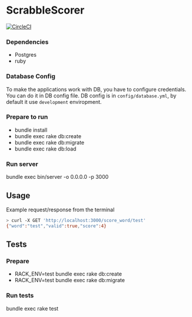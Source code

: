 # ScrabbleScorer
[![CircleCI](https://circleci.com/gh/tz3/scrabble_scorer.svg?style=shield)](https://circleci.com/gh/tz3/scrabble_scorer)
### Dependencies
* Postgres
* ruby

### Database Config
To make the applications work with DB, you have to configure
credentials. You can do it in DB config file.
DB config is in `config/database.yml`, by default it use `development`
enviropment.

### Prepare to run
* bundle install
* bundle exec rake db:create
* bundle exec rake db:migrate
* bundle exec rake db:load

### Run server
bundle exec bin/server -o 0.0.0.0 -p 3000


## Usage
Example request/response from the terminal
```bash
> curl -X GET 'http://localhost:3000/score_word/test'
{"word":"test","valid":true,"score":4}
```

## Tests
### Prepare
* RACK_ENV=test bundle exec rake db:create
* RACK_ENV=test bundle exec rake db:migrate
### Run tests
bundle exec rake test